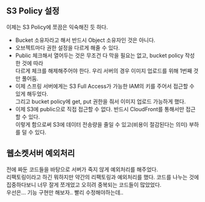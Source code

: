 ## S3 Policy 설정

이제는 S3 Policy에 쪼끔은 익숙해진 듯 하다.

- Bucket 소유자라고 해서 반드시 Object 소유자인 것은 아니다.
- 오브젝트마다 권한 설정을 다르게 해줄 수 있다.
- Public 체크해서 열어두는 것은 무조건 다 막을 필요는 없고, bucket policy 작성한 것에 따라  
  다르게 체크를 해제해주어야 한다. 우리 서버의 경우 이미지 업로드를 위해 1번째 것만 풀어둠.
- 이제 스프링 서버에게는 S3 Full Access가 가능한 IAM의 키를 주어서 접근할 수 있게 해두었다.  
  그리고 bucket policy에 get, put 권한을 줘서 이미지 업로드 가능하게 했다.
- 이제 S3에 public으로 직접 접근할 수 없다. 반드시 CloudFront를 통해서만 접근 할 수 있다.  
  이렇게 함으로써 S3에 데이터 전송량을 줄일 수 있고(비용이 절감된다는 의미) 부하를 덜 수 있다.

## 웹소켓서버 예외처리

전에 짜둔 코드들을 바탕으로 서버가 죽지 않게 예외처리를 해주었다.  
리팩토링이라고 하긴 뭐하지만 약간의 리팩토링과 예외처리를 했다.
코드를 나누는 것에 집중하다보니 너무 잘게 쪼개었고 오히려 중복되는 코드들이 많았었다.  
우선은... 기능 구현만 해보자.. 빨리 수정해야하는데..
